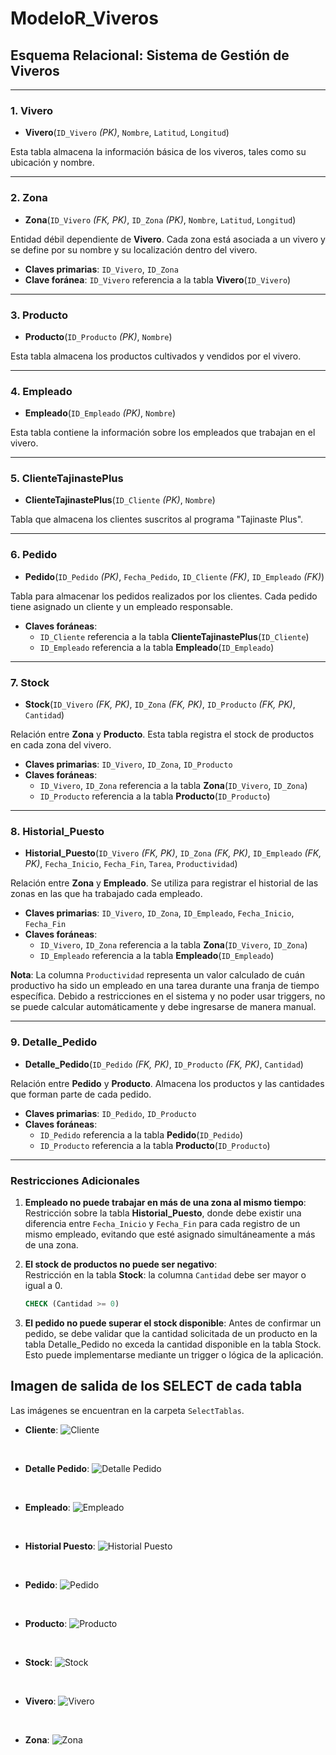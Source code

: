 # ModeloR_Viveros

## Esquema Relacional: Sistema de Gestión de Viveros

---

### 1. Vivero

- **Vivero**(`ID_Vivero` *(PK)*, `Nombre`, `Latitud`, `Longitud`)

Esta tabla almacena la información básica de los viveros, tales como su ubicación y nombre.

---

### 2. Zona

- **Zona**(`ID_Vivero` *(FK, PK)*, `ID_Zona` *(PK)*, `Nombre`, `Latitud`, `Longitud`)

Entidad débil dependiente de **Vivero**. Cada zona está asociada a un vivero y se define por su nombre y su localización dentro del vivero.

- **Claves primarias**: `ID_Vivero`, `ID_Zona`
- **Clave foránea**: `ID_Vivero` referencia a la tabla **Vivero**(`ID_Vivero`)

---

### 3. Producto

- **Producto**(`ID_Producto` *(PK)*, `Nombre`)

Esta tabla almacena los productos cultivados y vendidos por el vivero.

---

### 4. Empleado

- **Empleado**(`ID_Empleado` *(PK)*, `Nombre`)

Esta tabla contiene la información sobre los empleados que trabajan en el vivero.

---

### 5. ClienteTajinastePlus

- **ClienteTajinastePlus**(`ID_Cliente` *(PK)*, `Nombre`)

Tabla que almacena los clientes suscritos al programa "Tajinaste Plus".

---

### 6. Pedido

- **Pedido**(`ID_Pedido` *(PK)*, `Fecha_Pedido`, `ID_Cliente` *(FK)*, `ID_Empleado` *(FK)*)

Tabla para almacenar los pedidos realizados por los clientes. Cada pedido tiene asignado un cliente y un empleado responsable.

- **Claves foráneas**:
  - `ID_Cliente` referencia a la tabla **ClienteTajinastePlus**(`ID_Cliente`)
  - `ID_Empleado` referencia a la tabla **Empleado**(`ID_Empleado`)

---

### 7. Stock

- **Stock**(`ID_Vivero` *(FK, PK)*, `ID_Zona` *(FK, PK)*, `ID_Producto` *(FK, PK)*, `Cantidad`)

Relación entre **Zona** y **Producto**. Esta tabla registra el stock de productos en cada zona del vivero.

- **Claves primarias**: `ID_Vivero`, `ID_Zona`, `ID_Producto`
- **Claves foráneas**:
  - `ID_Vivero`, `ID_Zona` referencia a la tabla **Zona**(`ID_Vivero`, `ID_Zona`)
  - `ID_Producto` referencia a la tabla **Producto**(`ID_Producto`)

---

### 8. Historial_Puesto

- **Historial_Puesto**(`ID_Vivero` *(FK, PK)*, `ID_Zona` *(FK, PK)*, `ID_Empleado` *(FK, PK)*, `Fecha_Inicio`, `Fecha_Fin`, `Tarea`, `Productividad`)

Relación entre **Zona** y **Empleado**. Se utiliza para registrar el historial de las zonas en las que ha trabajado cada empleado.

- **Claves primarias**: `ID_Vivero`, `ID_Zona`, `ID_Empleado`, `Fecha_Inicio`, `Fecha_Fin`
- **Claves foráneas**:
  - `ID_Vivero`, `ID_Zona` referencia a la tabla **Zona**(`ID_Vivero`, `ID_Zona`)
  - `ID_Empleado` referencia a la tabla **Empleado**(`ID_Empleado`)

**Nota**: La columna `Productividad` representa un valor calculado de cuán productivo ha sido un empleado en una tarea durante una franja de tiempo específica. Debido a restricciones en el sistema y no poder usar triggers, no se puede calcular automáticamente y debe ingresarse de manera manual.

---

### 9. Detalle_Pedido

- **Detalle_Pedido**(`ID_Pedido` *(FK, PK)*, `ID_Producto` *(FK, PK)*, `Cantidad`)

Relación entre **Pedido** y **Producto**. Almacena los productos y las cantidades que forman parte de cada pedido.

- **Claves primarias**: `ID_Pedido`, `ID_Producto`
- **Claves foráneas**:
  - `ID_Pedido` referencia a la tabla **Pedido**(`ID_Pedido`)
  - `ID_Producto` referencia a la tabla **Producto**(`ID_Producto`)

---

### Restricciones Adicionales

1. **Empleado no puede trabajar en más de una zona al mismo tiempo**:  
   Restricción sobre la tabla **Historial_Puesto**, donde debe existir una diferencia entre `Fecha_Inicio` y `Fecha_Fin` para cada registro de un mismo empleado, evitando que esté asignado simultáneamente a más de una zona.

2. **El stock de productos no puede ser negativo**:  
   Restricción en la tabla **Stock**: la columna `Cantidad` debe ser mayor o igual a 0.  
   ```sql
   CHECK (Cantidad >= 0)

3. **El pedido no puede superar el stock disponible**:
   Antes de confirmar un pedido, se debe validar que la cantidad solicitada de un producto en la tabla Detalle_Pedido no exceda la         cantidad disponible en la tabla Stock. Esto puede implementarse mediante un trigger o lógica de la aplicación.


## Imagen de salida de los SELECT de cada tabla

Las imágenes se encuentran en la carpeta `SelectTablas`.

- **Cliente**: ![Cliente](SelectTablas/Cliente.png)

&nbsp;  <!-- Esto agrega un espacio entre las imágenes -->

- **Detalle Pedido**: ![Detalle Pedido](SelectTablas/Detalle_Pedido.png)

&nbsp;  <!-- Esto agrega un espacio entre las imágenes -->

- **Empleado**: ![Empleado](SelectTablas/Empleado.png)

&nbsp;  <!-- Esto agrega un espacio entre las imágenes -->

- **Historial Puesto**: ![Historial Puesto](SelectTablas/Historial_Puesto.png)

&nbsp;  <!-- Esto agrega un espacio entre las imágenes -->

- **Pedido**: ![Pedido](SelectTablas/Pedido.png)

&nbsp;  <!-- Esto agrega un espacio entre las imágenes -->

- **Producto**: ![Producto](SelectTablas/Producto.png)

&nbsp;  <!-- Esto agrega un espacio entre las imágenes -->

- **Stock**: ![Stock](SelectTablas/Stock.png)

&nbsp;  <!-- Esto agrega un espacio entre las imágenes -->

- **Vivero**: ![Vivero](SelectTablas/Vivero.png)

&nbsp;  <!-- Esto agrega un espacio entre las imágenes -->

- **Zona**: ![Zona](SelectTablas/Zona.png)



